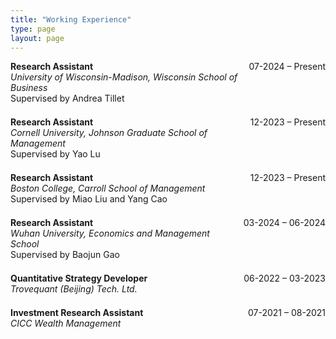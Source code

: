 ```yaml
---
title: "Working Experience"
type: page
layout: page
---
```


<style>
.exp-entry {
  display: flex;
  justify-content: space-between;
  align-items: flex-start;
  margin-bottom: 1.5em;
}
.exp-role {
  font-weight: bold;
}
.exp-org {
  font-style: italic;
}
.exp-date {
  white-space: nowrap;
  margin-left: 1em;
}
</style>
<div class="exp-entry">
  <div>
    <div class="exp-role">Research Assistant</div>
    <div class="exp-org">University of Wisconsin-Madison, Wisconsin School of Business</div>
    <div>Supervised by Andrea Tillet</div>
  </div>
  <div class="exp-date">07-2024 – Present</div>
</div>

<div class="exp-entry">
  <div>
    <div class="exp-role">Research Assistant</div>
    <div class="exp-org">Cornell University, Johnson Graduate School of Management</div>
    <div>Supervised by Yao Lu</div>
  </div>
  <div class="exp-date">12-2023 – Present</div>
</div>

<div class="exp-entry">
  <div>
    <div class="exp-role">Research Assistant</div>
    <div class="exp-org">Boston College, Carroll School of Management</div>
    <div>Supervised by Miao Liu and Yang Cao</div>
  </div>
  <div class="exp-date">12-2023 – Present</div>
</div>
<div class="exp-entry">
  <div>
    <div class="exp-role">Research Assistant</div>
    <div class="exp-org">Wuhan University, Economics and Management School</div>
    <div>Supervised by Baojun Gao</div>
  </div>
  <div class="exp-date">03-2024 – 06-2024</div>
</div>


<div class="exp-entry">
  <div>
    <div class="exp-role">Quantitative Strategy Developer</div>
    <div class="exp-org">Trovequant (Beijing) Tech. Ltd.</div>
  </div>
  <div class="exp-date">06-2022 – 03-2023</div>
</div>

<div class="exp-entry">
  <div>
    <div class="exp-role">Investment Research Assistant</div>
    <div class="exp-org">CICC Wealth Management</div>
  </div>
  <div class="exp-date">07-2021 – 08-2021</div>
</div>